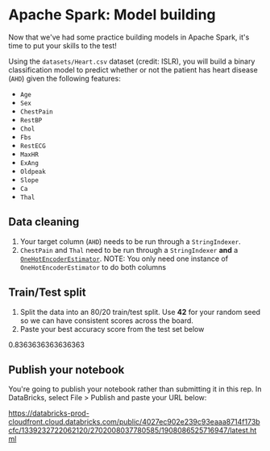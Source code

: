 # Apache Spark: Model building

Now that we've had some practice building models in Apache Spark, it's time to put your skills to the test!

Using the `datasets/Heart.csv` dataset (credit: ISLR), you will build a binary classification model to predict whether or not the patient has heart disease (`AHD`) given the following features:

- `Age`
- `Sex`
- `ChestPain`
- `RestBP`
- `Chol`
- `Fbs`
- `RestECG`
- `MaxHR`
- `ExAng`
- `Oldpeak`
- `Slope`
- `Ca`
- `Thal`

## Data cleaning
1. Your target column (`AHD`) needs to be run through a `StringIndexer`.
2. `ChestPain` and `Thal` need to be run through a `StringIndexer` **and** a [`OneHotEncoderEstimator`](http://spark.apache.org/docs/latest/ml-features.html#onehotencoderestimator). NOTE: You only need one instance of `OneHotEncoderEstimator` to do both columns


## Train/Test split
1. Split the data into an 80/20 train/test split. Use **42** for your random seed so we can have consistent scores across the board.
2. Paste your best accuracy score from the test set below

0.8363636363636363

## Publish your notebook
You're going to publish your notebook rather than submitting it in this rep. In DataBricks, select File > Publish and paste your URL below:

https://databricks-prod-cloudfront.cloud.databricks.com/public/4027ec902e239c93eaaa8714f173bcfc/1339232722062120/2702008037780585/1908086525716947/latest.html
